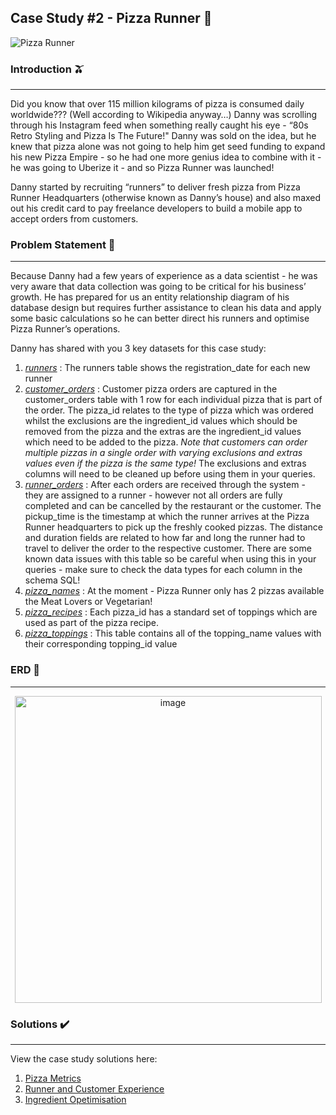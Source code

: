 ## Case Study #2 - Pizza Runner 🍕

![Pizza Runner](https://8weeksqlchallenge.com/images/case-study-designs/2.png)


### **Introduction** 🫒
<hr>
Did you know that over 115 million kilograms of pizza is consumed daily worldwide??? (Well according to Wikipedia anyway…)
Danny was scrolling through his Instagram feed when something really caught his eye - “80s Retro Styling and Pizza Is The Future!" Danny was sold on the idea, but he knew that pizza alone was not going to help him get seed funding to expand his new Pizza Empire - so he had one more genius idea to combine with it - he was going to Uberize it - and so Pizza Runner was launched!

Danny started by recruiting “runners” to deliver fresh pizza from Pizza Runner Headquarters (otherwise known as Danny’s house) and also maxed out his credit card to pay freelance developers to build a mobile app to accept orders from customers.

### **Problem Statement** 🧅
<hr>
Because Danny had a few years of experience as a data scientist - he was very aware that data collection was going to be critical for his business’ growth. He has prepared for us an entity relationship diagram of his database design but requires further assistance to clean his data and apply some basic calculations so he can better direct his runners and optimise Pizza Runner’s operations.

Danny has shared with you 3 key datasets for this case study:

1. *[runners](https://github.com/Minautee/8-Week-SQL-Practice/blob/86a1b82f5de67e441fac67226db725ce02430476/Pizza%20Runner%20/Schema.sql)* : The runners table shows the registration_date for each new runner
2. *[customer_orders](https://github.com/Minautee/8-Week-SQL-Practice/blob/86a1b82f5de67e441fac67226db725ce02430476/Pizza%20Runner%20/Schema.sql)* : Customer pizza orders are captured in the customer_orders table with 1 row for each individual pizza that is part of the order. The pizza_id relates to the type of pizza which was ordered whilst the exclusions are the ingredient_id values which should be removed from the pizza and the extras are the ingredient_id values which need to be added to the pizza.
*Note that customers can order multiple pizzas in a single order with varying exclusions and extras values even if the pizza is the same type!*
The exclusions and extras columns will need to be cleaned up before using them in your queries.
3. *[runner_orders](https://github.com/Minautee/8-Week-SQL-Practice/blob/86a1b82f5de67e441fac67226db725ce02430476/Pizza%20Runner%20/Schema.sql)* : After each orders are received through the system - they are assigned to a runner - however not all orders are fully completed and can be cancelled by the restaurant or the customer. The pickup_time is the timestamp at which the runner arrives at the Pizza Runner headquarters to pick up the freshly cooked pizzas. The distance and duration fields are related to how far and long the runner had to travel to deliver the order to the respective customer.
There are some known data issues with this table so be careful when using this in your queries - make sure to check the data types for each column in the schema SQL!
4. *[pizza_names](https://github.com/Minautee/8-Week-SQL-Practice/blob/86a1b82f5de67e441fac67226db725ce02430476/Pizza%20Runner%20/Schema.sql)* : At the moment - Pizza Runner only has 2 pizzas available the Meat Lovers or Vegetarian!
5. *[pizza_recipes](https://github.com/Minautee/8-Week-SQL-Practice/blob/86a1b82f5de67e441fac67226db725ce02430476/Pizza%20Runner%20/Schema.sql)* : Each pizza_id has a standard set of toppings which are used as part of the pizza recipe.
6. *[pizza_toppings](https://github.com/Minautee/8-Week-SQL-Practice/blob/86a1b82f5de67e441fac67226db725ce02430476/Pizza%20Runner%20/Schema.sql)* : This table contains all of the topping_name values with their corresponding topping_id value

### **ERD** 🔀  
<hr> 
<p align="center">
<img width="491" alt="image" src="https://github.com/Minautee/8-Week-SQL-Practice/assets/68679965/454e2161-6b01-4184-80c8-22074f45ca00">

### **Solutions** ✔️
<hr>

View the case study solutions here:
1. [Pizza Metrics](https://github.com/Minautee/8-Week-SQL-Practice/blob/e71380c2e2696b896cf8bf754f8674aca781fa17/Pizza%20Runner%20/Pizza%20Metrics.md)
2. [Runner and Customer Experience](https://github.com/Minautee/8-Week-SQL-Practice/blob/e71380c2e2696b896cf8bf754f8674aca781fa17/Pizza%20Runner%20/Runner%20and%20Customer%20Experience.md)
3. [Ingredient Opetimisation](https://github.com/Minautee/8-Week-SQL-Practice/blob/e71380c2e2696b896cf8bf754f8674aca781fa17/Pizza%20Runner%20/Ingredient%20Optimisation.md)

